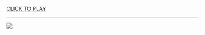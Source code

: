 
<a href="https://premium76.site?title=crossword_games_unblocked&ref=13M">CLICK TO PLAY</a></h3>
<hr>

<a href="https://premium76.site?title=crossword_games_unblocked&ref=13M"><img src="https://clearcache.store/games.png"></a>


